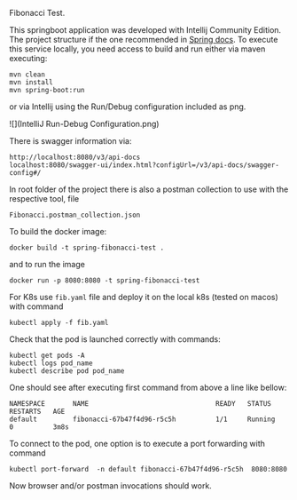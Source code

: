 Fibonacci Test.

This springboot application was developed with  Intellij Community Edition.
The project structure if the one recommended in [Spring docs](https://docs.spring.io/spring-boot/docs/current/reference/html/using.html#using.structuring-your-code).
To execute this service locally, you need access to build and run either via
 maven executing: 
```
mvn clean
mvn install
mvn spring-boot:run
```
or via Intellij using the Run/Debug configuration included as png. 

![](IntelliJ Run-Debug Configuration.png)

There is swagger information via:
```
http://localhost:8080/v3/api-docs
localhost:8080/swagger-ui/index.html?configUrl=/v3/api-docs/swagger-config#/
```

In root folder of the project there is also a postman collection to use with the respective tool, file
```
Fibonacci.postman_collection.json
```
To build the docker image:
```
docker build -t spring-fibonacci-test .
```
and to run the image 
```
docker run -p 8080:8080 -t spring-fibonacci-test
```
For K8s use ```fib.yaml``` file and deploy it on the local k8s (tested on macos) with command 

```kubectl apply -f fib.yaml```

Check that the pod is launched correctly with commands:

```
kubectl get pods -A
kubectl logs pod_name
kubectl describe pod pod_name
```

One should see after executing first command from above a line like bellow:

```
NAMESPACE       NAME                                READY   STATUS    RESTARTS   AGE
default         fibonacci-67b47f4d96-r5c5h          1/1     Running   0          3m8s
```

To connect to the pod, one option is to execute a port forwarding with command

```
kubectl port-forward  -n default fibonacci-67b47f4d96-r5c5h  8080:8080
```
Now browser and/or postman invocations should work.
